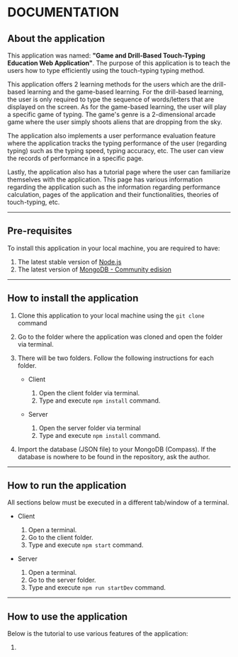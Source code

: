 # DOCUMENTATION

## About the application

This application was named: **"Game and Drill-Based Touch-Typing Education Web Application"**. The purpose of this application is to teach the users how to type efficiently using the touch-typing typing method.

This application offers 2 learning methods for the users which are the drill-based learning and the game-based learning. For the drill-based learning, the user is only required to type the sequence of words/letters that are displayed on the screen. As for the game-based learning, the user will play a specific game of typing. The game's genre is a 2-dimensional arcade game where the user simply shoots aliens that are dropping from the sky. 

The application also implements a user performance evaluation feature where the application tracks the typing performance of the user (regarding typing) such as the typing speed, typing accuracy, etc. The user can view the records of performance in a specific page.

Lastly, the application also has a tutorial page where the user can familiarize themselves with the application. This page has various information regarding the application such as the information regarding performance calculation, pages of the application and their functionalities, theories of touch-typing, etc.

___



## Pre-requisites

To install this application in your local machine, you are required to have:

1. The latest stable version of [Node.js](https://nodejs.org/en/download/)
1. The latest version of [MongoDB - Community edision](https://www.mongodb.com/try/download/community)

___

## How to install the application

1. Clone this application to your local machine using the `git clone` command
1. Go to the folder where the application was cloned and open the folder via terminal.
1. There will be two folders. Follow the following instructions for each folder.

    * Client
        1. Open the client folder via terminal.
        1. Type and execute `npm install` command.

    * Server

        1. Open the server folder via terminal
        1. Type and execute `npm install` command.
1. Import the database (JSON file) to your MongoDB (Compass). If the database is nowhere to be found in the repository, ask the author.

___


## How to run the application

All sections below must be executed in a different tab/window of a terminal.

* Client

    1. Open a terminal.
    1. Go to the client folder.
    1. Type and execute `npm start` command.

* Server

    1. Open a terminal.
    1. Go to the server folder.
    1. Type and execute `npm run startDev` command.


___

## How to use the application

Below is the tutorial to use various features of the application:

1. 